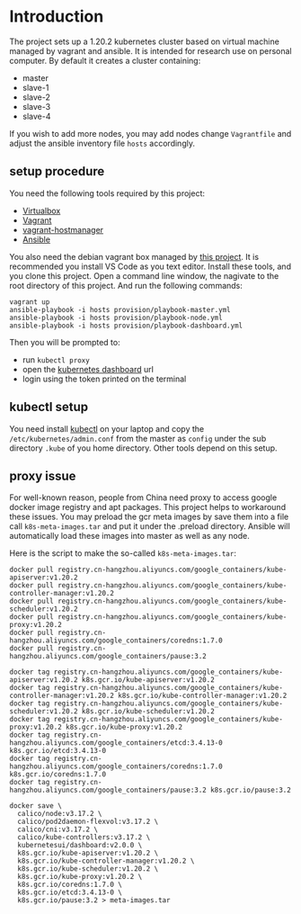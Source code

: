# Introduction

The project sets up a 1.20.2 kubernetes cluster based on virtual machine
managed by vagrant and ansible. It is intended for research use on personal
computer. By default it creates a cluster containing:

- master
- slave-1
- slave-2
- slave-3
- slave-4

If you wish to add more nodes, you may add nodes change `Vagrantfile` and
adjust the ansible inventory file `hosts` accordingly.

## setup procedure

You need the following tools required by this project:

- [Virtualbox][1]
- [Vagrant][2]
- [vagrant-hostmanager][7]
- [Ansible][3]

You also need the debian vagrant box managed by [this project][4].
It is recommended you install VS Code as you text editor.
Install these tools, and you clone this project.
Open a command line window, the nagivate to the root directory of this project.
And run the following commands:

    vagrant up
    ansible-playbook -i hosts provision/playbook-master.yml
    ansible-playbook -i hosts provision/playbook-node.yml
    ansible-playbook -i hosts provision/playbook-dashboard.yml

Then you will be prompted to:

- run `kubectl proxy`
- open the [kubernetes dashboard][5] url
- login using the token printed on the terminal

## kubectl setup

You need install [kubectl][6] on your laptop and copy the
`/etc/kubernetes/admin.conf` from the master as `config`
under the sub directory `.kube` of you home directory.
Other tools depend on this setup.

## proxy issue

For well-known reason, people from China need proxy to access google
docker image registry and apt packages. This project helps to workaround
these issues. You may preload the gcr meta images by save them into a file
call `k8s-meta-images.tar` and put it under the .preload directory. Ansible
will automatically load these images into master as well as any node.

Here is the script to make the so-called `k8s-meta-images.tar`:

	docker pull registry.cn-hangzhou.aliyuncs.com/google_containers/kube-apiserver:v1.20.2
	docker pull registry.cn-hangzhou.aliyuncs.com/google_containers/kube-controller-manager:v1.20.2
	docker pull registry.cn-hangzhou.aliyuncs.com/google_containers/kube-scheduler:v1.20.2
	docker pull registry.cn-hangzhou.aliyuncs.com/google_containers/kube-proxy:v1.20.2
	docker pull registry.cn-hangzhou.aliyuncs.com/google_containers/coredns:1.7.0
	docker pull registry.cn-hangzhou.aliyuncs.com/google_containers/pause:3.2

	docker tag registry.cn-hangzhou.aliyuncs.com/google_containers/kube-apiserver:v1.20.2 k8s.gcr.io/kube-apiserver:v1.20.2
	docker tag registry.cn-hangzhou.aliyuncs.com/google_containers/kube-controller-manager:v1.20.2 k8s.gcr.io/kube-controller-manager:v1.20.2
	docker tag registry.cn-hangzhou.aliyuncs.com/google_containers/kube-scheduler:v1.20.2 k8s.gcr.io/kube-scheduler:v1.20.2
	docker tag registry.cn-hangzhou.aliyuncs.com/google_containers/kube-proxy:v1.20.2 k8s.gcr.io/kube-proxy:v1.20.2
	docker tag registry.cn-hangzhou.aliyuncs.com/google_containers/etcd:3.4.13-0 k8s.gcr.io/etcd:3.4.13-0
	docker tag registry.cn-hangzhou.aliyuncs.com/google_containers/coredns:1.7.0 k8s.gcr.io/coredns:1.7.0
	docker tag registry.cn-hangzhou.aliyuncs.com/google_containers/pause:3.2 k8s.gcr.io/pause:3.2

	docker save \
	  calico/node:v3.17.2 \
	  calico/pod2daemon-flexvol:v3.17.2 \
	  calico/cni:v3.17.2 \
	  calico/kube-controllers:v3.17.2 \
	  kubernetesui/dashboard:v2.0.0 \
	  k8s.gcr.io/kube-apiserver:v1.20.2 \
	  k8s.gcr.io/kube-controller-manager:v1.20.2 \
	  k8s.gcr.io/kube-scheduler:v1.20.2 \
	  k8s.gcr.io/kube-proxy:v1.20.2 \
	  k8s.gcr.io/coredns:1.7.0 \
	  k8s.gcr.io/etcd:3.4.13-0 \
	  k8s.gcr.io/pause:3.2 > meta-images.tar


[1]: https://www.virtualbox.org/
[2]: https://www.vagrantup.com/
[3]: https://www.ansible.com/
[4]: https://github.com/schnell18/vmbot/tree/master/debian
[5]: http://localhost:8001/api/v1/namespaces/kubernetes-dashboard/services/https:kubernetes-dashboard:/proxy/
[6]: https://k8smeetup.github.io/docs/tasks/tools/install-kubectl/
[7]: https://github.com/devopsgroup-io/vagrant-hostmanager
